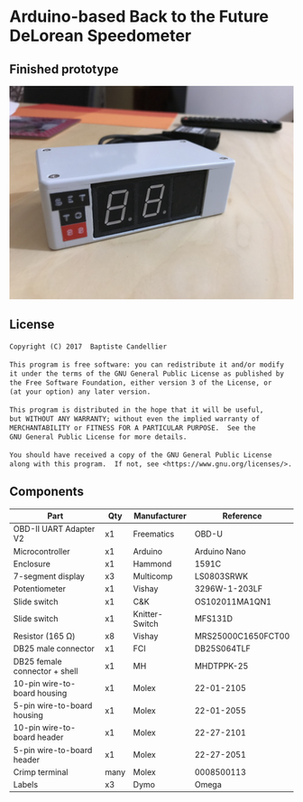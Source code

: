 Arduino-based Back to the Future DeLorean Speedometer
=====================================================

Finished prototype
------------------
![IMG_1498.jpg](./pictures/IMG_1498.jpg)

License
-------
    Copyright (C) 2017  Baptiste Candellier

    This program is free software: you can redistribute it and/or modify
    it under the terms of the GNU General Public License as published by
    the Free Software Foundation, either version 3 of the License, or
    (at your option) any later version.

    This program is distributed in the hope that it will be useful,
    but WITHOUT ANY WARRANTY; without even the implied warranty of
    MERCHANTABILITY or FITNESS FOR A PARTICULAR PURPOSE.  See the
    GNU General Public License for more details.

    You should have received a copy of the GNU General Public License
    along with this program.  If not, see <https://www.gnu.org/licenses/>.

Components
----------

| Part                          | Qty  | Manufacturer   | Reference          |
|-------------------------------|------|----------------|--------------------|
| OBD-II UART Adapter V2        | x1   | Freematics     | OBD-U              |
| Microcontroller               | x1   | Arduino        | Arduino Nano       |
| Enclosure                     | x1   | Hammond        | 1591C              |
| 7-segment display             | x3   | Multicomp      | LS0803SRWK         |
| Potentiometer                 | x1   | Vishay         | 3296W-1-203LF      |
| Slide switch                  | x1   | C&K            | OS102011MA1QN1     |
| Slide switch                  | x1   | Knitter-Switch | MFS131D            |
| Resistor (165 Ω)              | x8   | Vishay         | MRS25000C1650FCT00 |
| DB25 male connector           | x1   | FCI            | DB25S064TLF        |
| DB25 female connector + shell | x1   | MH             | MHDTPPK-25         | 
| 10-pin wire-to-board housing  | x1   | Molex          | 22-01-2105         |
| 5-pin wire-to-board housing   | x1   | Molex          | 22-01-2055         |
| 10-pin wire-to-board header   | x1   | Molex          | 22-27-2101         |
| 5-pin wire-to-board header    | x1   | Molex          | 22-27-2051         |
| Crimp terminal                | many | Molex          | 0008500113         |
| Labels                        | x3   | Dymo           | Omega              |
